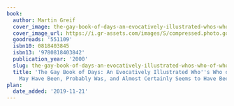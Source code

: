 ```yaml
---
book:
  author: Martin Greif
  cover_image: the-gay-book-of-days-an-evocatively-illustrated-whos-who-of-who-is-was-may-have-been-probably-was-and-almost-certainly-seems-to-have-been-gay.jpg
  cover_image_url: https://i.gr-assets.com/images/S/compressed.photo.goodreads.com/books/1175725241l/551109.jpg
  goodreads: '551109'
  isbn10: 0818403845
  isbn13: '9780818403842'
  publication_year: '2000'
  slug: the-gay-book-of-days-an-evocatively-illustrated-whos-who-of-who-is-was-may-have-been-probably-was-and-almost-certainly-seems-to-have-been-gay
  title: 'The Gay Book of Days: An Evocatively Illustrated Who''s Who of Who Is, Was,
    May Have Been, Probably Was, and Almost Certainly Seems to Have Been Gay'
plan:
  date_added: '2019-11-21'
---
```

